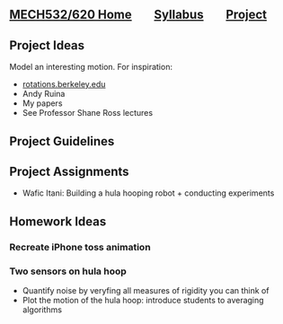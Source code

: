 [MECH532/620 Home](README.md)        [Syllabus](syllabus.md)        [Project](project.md)
---

## Project Ideas

Model an interesting motion. For inspiration:
- [rotations.berkeley.edu](rotations.berkeley.edu)
- Andy Ruina
- My papers
- See Professor Shane Ross lectures

## Project Guidelines

## Project Assignments
- Wafic Itani: Building a hula hooping robot + conducting experiments


## Homework Ideas

### Recreate iPhone toss animation

### Two sensors on hula hoop
- Quantify noise by veryfing all measures of rigidity you can think of
- Plot the motion of the hula hoop: introduce students to averaging algorithms
